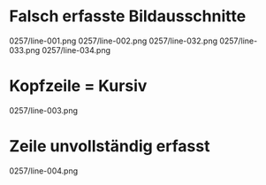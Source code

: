 # Falsch erfasste Bildausschnitte
0257/line-001.png
0257/line-002.png
0257/line-032.png
0257/line-033.png
0257/line-034.png
# Kopfzeile = Kursiv
0257/line-003.png
# Zeile unvollständig erfasst
0257/line-004.png
